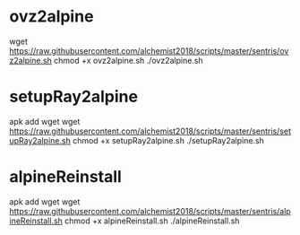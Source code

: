# ovz2alpine
wget https://raw.githubusercontent.com/alchemist2018/scripts/master/sentris/ovz2alpine.sh
chmod +x ovz2alpine.sh
./ovz2alpine.sh

# setupRay2alpine
apk add wget
wget https://raw.githubusercontent.com/alchemist2018/scripts/master/sentris/setupRay2alpine.sh
chmod +x setupRay2alpine.sh
./setupRay2alpine.sh

# alpineReinstall
apk add wget
wget https://raw.githubusercontent.com/alchemist2018/scripts/master/sentris/alpineReinstall.sh
chmod +x alpineReinstall.sh
./alpineReinstall.sh